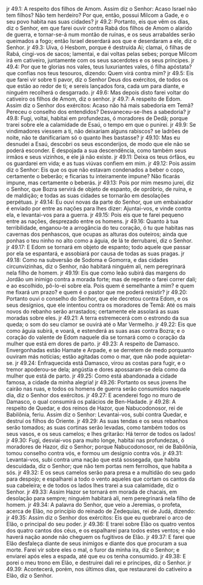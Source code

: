 jr 49.1: A respeito dos filhos de Amom. Assim diz o Senhor: Acaso Israel não tem filhos? Não tem herdeiro? Por que, então, possui Milcom a Gade, e o seu povo habita nas suas cidades?
jr 49.2: Portanto, eis que vêm os dias, diz o Senhor, em que farei ouvir contra Rabá dos filhos de Amom o alarido de guerra, e tornar-se-á num montão de ruínas, e os seus arrabaldes serão queimados a fogo; então Israel deserdará aos que e deserdaram a ele, diz o Senhor.
jr 49.3: Uiva, ó Hesbom, porque é destruída Ai; clamai, ó filhas de Rabá, cingi-vos de sacos; lamentai, e dai voltas pelas sebes; porque Milcom irá em cativeiro, juntamente com os seus sacerdotes e os seus príncipes.
jr 49.4: Por que te glorias nos vales, teus luxuriantes vales, ó filha apóstata? que confias nos teus tesouros, dizendo: Quem virá contra mim?
jr 49.5: Eis que farei vir sobre ti pavor, diz o Senhor Deus dos exércitos, de todos os que estão ao redor de ti; e sereis lançados fora, cada um para diante, e ninguém recolherá o desgarrado.
jr 49.6: Mas depois disto farei voltar do cativeiro os filhos de Amom, diz o senhor.
jr 49.7: A respeito de Edom. Assim diz o Senhor dos exércitos: Acaso não há mais sabedoria em Temã? Pereceu o conselho dos entendidos? Desvaneceu-se-lhes a sabedoria?
jr 49.8: Fugi, voltai, habitai em profundezas, ó moradores de Dedã; porque trarei sobre ele a calamidade de Esaú, o tempo em que o punirei.
jr 49.9: Se vindimadores viessem a ti, não deixariam alguns rabiscos? se ladrões de noite, não te danificariam só o quanto lhes bastasse?
jr 49.10: Mas eu desnudei a Esaú, descobri os seus esconderijos, de modo que ele não se poderá esconder. E despojada a sua descendência, como também seus irmãos e seus vizinhos, e ele já não existe.
jr 49.11: Deixa os teus órfãos, eu os guardarei em vida; e as tuas viúvas confiem em mim.
jr 49.12: Pois assim diz o Senhor: Eis que os que não estavam condenados a beber o copo, certamente o beberão; e ficarias tu inteiramente impune? Não ficarás impune, mas certamente o beberás.
jr 49.13: Pois por mim mesmo jurei, diz o Senhor, que Bozra servirá de objeto de espanto, de opróbrio, de ruína, e de maldição; e todas as suas cidades se tornarão em desolações perpétuas.
jr 49.14: Eu ouvi novas da parte do Senhor, que um embaixador é enviado por entre as nações para lhes dizer: Ajuntai-vos, e vinde contra ela, e levantai-vos para a guerra.
jr 49.15: Pois eis que te farei pequeno entre as nações, desprezado entre os homens.
jr 49.16: Quanto à tua terribilidade, enganou-te a arrogância do teu coração, ó tu que habitas nas cavernas dos penhascos, que ocupas as alturas dos outeiros; ainda que ponhas o teu ninho no alto como a águia, de lá te derrubarei, diz o Senhor.
jr 49.17: E Edom se tornará em objeto de espanto; todo aquele que passar por ela se espantará, e assobiará por causa de todas as suas pragas.
jr 49.18: Como na subversão de Sodoma e Gomorra, e das cidades circunvizinhas, diz o Senhor, não habitará ninguém ali, nem peregrinará nela filho de homem.
jr 49.19: Eis que como leão subirá das margens do Jordão um inimigo contra a morada forte; mas de repente o farei correr dali; e ao escolhido, pô-lo-ei sobre ela. Pois quem é semelhante a mim? e quem me fixará um prazo? e quem é o pastor que me poderá resistir?
jr 49.20: Portanto ouvi o conselho do Senhor, que ele decretou contra Edom, e os seus desígnios, que ele intentou contra os moradores de Temã: Até os mais novos do rebanho serão arrastados; certamente ele assolará as suas moradas sobre eles.
jr 49.21: A terra estremecerá com o estrondo da sua queda; o som do seu clamor se ouvirá até o Mar Vermelho.
jr 49.22: Eis que como águia subirá, e voará, e estenderá as suas asas contra Bozra; e o coração do valente de Edom naquele dia se tornará como o coração da mulher que está em dores de parto.
jr 49.23: A respeito de Damasco. Envergonhadas estão Hamate e Arpade, e se derretem de medo porquanto ouviram más notícias; estão agitadas como o mar, que não pode aquietar-se.
jr 49.24: Enfraquecida está Damasco, virou as costas para fugir, e o tremor apoderou-se dela; angústia e dores apossaram-se dela como da mulher que está de parto.
jr 49.25: Como está abandonada a cidade famosa, a cidade da minha alegria!
jr 49.26: Portanto os seus jovens lhe cairão nas ruas, e todos os homens de guerra serão consumidos naquele dia, diz o Senhor dos exércitos.
jr 49.27: E acenderei fogo no muro de Damasco, o qual consumirá os palácios de Ben-Hadade.
jr 49.28: A respeito de Quedar, e dos reinos de Hazor, que Nabucodonosor, rei de Babilônia, feriu. Assim diz o Senhor: Levantai-vos, subi contra Quedar, e destruí os filhos do Oriente.
jr 49.29: As suas tendas e os seus rebanhos serão tomados; as suas cortinas serão levadas, como também todos os seus vasos, e os seus camelos; e lhes gritarão: Há terror de todos os lados!
jr 49.30: Fugi, desviai-vos para muito longe, habitai nas profundezas, ó moradores de Hazor, diz o Senhor; porque Nabucodonosor, rei de Babilônia, tomou conselho contra vós, e formou um desígnio contra vós.
jr 49.31: Levantai-vos, subi contra uma nação que está sossegada, que habita descuidada, diz o Senhor; que não tem portas nem ferrolhos, que habita a sós.
jr 49.32: E os seus camelos serão para presa e a multidão do seu gado para despojo; e espalharei a todo o vento aqueles que cortam os cantos da sua cabeleira; e de todos os lados lhes trarei a sua calamidade, diz o Senhor.
jr 49.33: Assim Hazor se tornará em morada de chacais, em desolação para sempre; ninguém habitará ali, nem peregrinará nela filho de homem.
jr 49.34: A palavra do Senhor, que veio a Jeremias, o profeta, acerca de Elão, no princípio do reinado de Zedequias, rei de Judá, dizendo:
jr 49.35: Assim diz o Senhor dos exércitos: Eis que eu quebrarei o arco de Elão, o principal do seu poder.
jr 49.36: E trarei sobre Elão os quatro ventos dos quatro cantos dos céus, e os espalharei para todos estes ventos; e não haverá nação aonde não cheguem os fugitivos de Elão.
jr 49.37: E farei que Elão desfaleça diante de seus inimigos e diante dos que procuram a sua morte. Farei vir sobre eles o mal, o furor da minha ira, diz o Senhor; e enviarei após eles a espada, até que eu os tenha consumido.
jr 49.38: E porei o meu trono em Elão, e destruirei dali rei e príncipes, diz o Senhor.
jr 49.39: Acontecerá, porém, nos últimos dias, que restaurarei do cativeiro a Elão, diz o Senhor.
